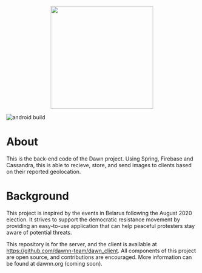 <p align="center">
  <img width="270" height="270" src="https://user-images.githubusercontent.com/41195669/111856294-13324900-8900-11eb-99e7-92a71fe0d4c1.png">
</p>

![android build](https://github.com/dawnn-team/dawn_server/actions/workflows/maven.yml/badge.svg)
# About
 This is the back-end code of the Dawn project. Using Spring, Firebase and Cassandra, this is able to recieve, store,
 and send images to clients based on their reported geolocation.
 
# Background
 This project is inspired by the events in Belarus following the August 2020 election. It strives to support the democratic resistance movement by providing an easy-to-use application that can help peaceful protesters stay aware of potential threats.

This repository is for the server, and the client is available at https://github.com/dawnn-team/dawn_client. All components of this project are open source, and contributions are encouraged. More information can be found at dawnn.org (coming soon).
